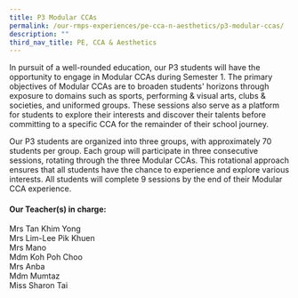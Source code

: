 ```yaml
---
title: P3 Modular CCAs
permalink: /our-rmps-experiences/pe-cca-n-aesthetics/p3-modular-ccas/
description: ""
third_nav_title: PE, CCA & Aesthetics
---
```

<p>In  pursuit of a well-rounded education, our P3 students will have the opportunity  to engage in Modular CCAs during Semester 1. The primary objectives of Modular  CCAs are to broaden students' horizons through exposure to domains such as  sports, performing &amp; visual arts, clubs &amp; societies, and uniformed  groups. These sessions also serve as a platform for students to explore their  interests and discover their talents before committing to a specific CCA for  the remainder of their school journey.</p>
<p>Our  P3 students are organized into three groups, with approximately 70 students per  group. Each group will participate in three consecutive sessions, rotating  through the three Modular CCAs. This rotational approach ensures that all  students have the chance to experience and explore various interests. All  students will complete 9 sessions by the end of their Modular CCA experience.</p>
<h4><strong>Our Teacher(s) in charge:</strong></h4>
<p>Mrs Tan Khim Yong<br>Mrs Lim-Lee Pik Khuen<br>Mrs Mano<br>Mdm Koh Poh Choo<br>Mrs Anba<br>Mdm Mumtaz<br>Miss Sharon Tai</p>